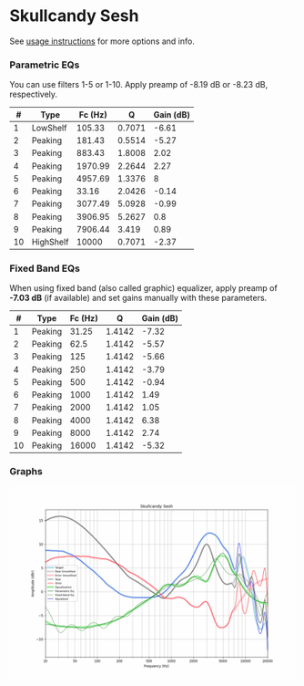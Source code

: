 # Skullcandy Sesh
See [usage instructions](https://github.com/jaakkopasanen/AutoEq#usage) for more options and info.

### Parametric EQs
You can use filters 1-5 or 1-10. Apply preamp of -8.19 dB or -8.23 dB, respectively.

|   # | Type      |   Fc (Hz) |      Q |   Gain (dB) |
|-----|-----------|-----------|--------|-------------|
|   1 | LowShelf  |    105.33 | 0.7071 |       -6.61 |
|   2 | Peaking   |    181.43 | 0.5514 |       -5.27 |
|   3 | Peaking   |    883.43 | 1.8008 |        2.02 |
|   4 | Peaking   |   1970.99 | 2.2644 |        2.27 |
|   5 | Peaking   |   4957.69 | 1.3376 |        8    |
|   6 | Peaking   |     33.16 | 2.0426 |       -0.14 |
|   7 | Peaking   |   3077.49 | 5.0928 |       -0.99 |
|   8 | Peaking   |   3906.95 | 5.2627 |        0.8  |
|   9 | Peaking   |   7906.44 | 3.419  |        0.89 |
|  10 | HighShelf |  10000    | 0.7071 |       -2.37 |

### Fixed Band EQs
When using fixed band (also called graphic) equalizer, apply preamp of **-7.03 dB** (if available) and set gains manually with these parameters.

|   # | Type    |   Fc (Hz) |      Q |   Gain (dB) |
|-----|---------|-----------|--------|-------------|
|   1 | Peaking |     31.25 | 1.4142 |       -7.32 |
|   2 | Peaking |     62.5  | 1.4142 |       -5.57 |
|   3 | Peaking |    125    | 1.4142 |       -5.66 |
|   4 | Peaking |    250    | 1.4142 |       -3.79 |
|   5 | Peaking |    500    | 1.4142 |       -0.94 |
|   6 | Peaking |   1000    | 1.4142 |        1.49 |
|   7 | Peaking |   2000    | 1.4142 |        1.05 |
|   8 | Peaking |   4000    | 1.4142 |        6.38 |
|   9 | Peaking |   8000    | 1.4142 |        2.74 |
|  10 | Peaking |  16000    | 1.4142 |       -5.32 |

### Graphs
![](./Skullcandy%20Sesh.png)
